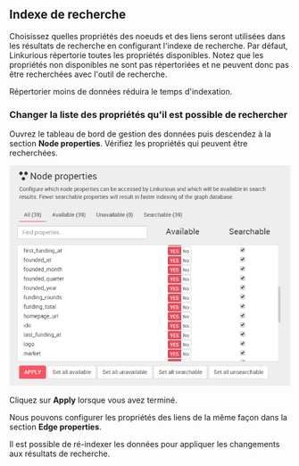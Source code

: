 ## Indexe de recherche

Choisissez quelles propriétés des noeuds et des liens seront utilisées dans les résultats de recherche en configurant l'indexe de recherche. 
Par défaut, Linkurious répertorie toutes les propriétés disponibles. Notez que les propriétés non disponibles ne sont pas répertoriées et ne peuvent donc pas être recherchées avec l'outil de recherche.

<div class="alert alert-info">
  Répertorier moins de données réduira le temps d'indexation.
</div>

### Changer la liste des propriétés qu'il est possible de rechercher

Ouvrez le tableau de bord de gestion des données puis descendez à la section **Node properties**. Vérifiez les propriétés qui peuvent être recherchées.

![](../../en/administrate/admin-data-nodes-properties.png)

Cliquez sur **Apply** lorsque vous avez terminé.

Nous pouvons configurer les propriétés des liens de la même façon dans la section **Edge properties**.

<div class="alert alert-warning">
  Il est possible de ré-indexer les données pour appliquer les changements aux résultats de recherche.
</div>
